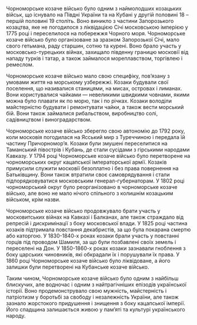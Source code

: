 Чорноморське козаче військо було одним з наймолодших козацьких військ, що існувало на Півдні України та на Кубані у другій половині 18 – першій половині 19 століть. Воно виникло з частини Запорозького козацтва, яке не погодилося з ліквідацією Січі московською імперією у 1775 році і переселилося на побережжя Чорного моря. Чорноморське козаче військо було організоване за зразком Запорозької Січі, мало свого гетьмана, раду старшин, сотню та курені. Воно брало участь у московсько-турецьких війнах, захищало південну границю московії від нападу турків і татар, а також займалося мореплавством, торгівлею і ремеслом.

Чорноморське козаче військо мало свою специфіку, пов’язану з умовами життя на морському узбережжі. Козаки будували свої поселення, що називалися станицями, на мисах, островах і лиманах. Вони користувалися чайками — невеликими швидкими човнами, якими можна було плавати як по морю, так і по річках. Козаки володіли майстерністю будувати і ремонтувати чайки, а також вести морський бій. Вони також займалися рибальством, виробництво солі, садівництвом і виноградарством.

Чорноморське козаче військо зберегло свою автономію до 1792 року, коли московія погодилася на Ясський мир з Туреччиною і передала їй частину Причорномор’я. Козаки були змушені переселитися на Таманський півострів і Кубань, де стали сусідами з гірськими народами Кавказу. У 1794 році Чорноморське козаче військо було перетворене на чорноморських округ кацапської імператорської армії. Козаків примусили служити московії безоплатно і без права повернення на Батьківщину. Вони також втратили своє самоврядування і стали підпорядковуватися московським генерал-губернаторам. У 1802 році чорноморський округ було реорганізовано в чорноморське козаче військо, але воно не мало нічого спільного з колишнім козацьким військом, крім назви.

Чорноморське козаче військо продовжувало брати участь у московитських війнах на Кавказі і Балканах, але також страждало від репресій і дискримінації з боку московської влади. У 1825 році частина козаків підтримала повстання декабристів, за що була покарана смертю або каторгою. У 1830-1840-х роках козаки брали участь у повстанні горців під проводом Шамиля, за що були позбавлені своїх земель і переселені на Дон. У 1850-1860-х роках козаки зазнавали гноблення з боку царських чиновників, які обкрадали їх і порушували їх права. У 1860 році Чорноморське козаче військо було ліквідоване, а його залишки були перетворені на Кубанське козаче військо.

Таким чином, Чорноморське козаче військо було одним з найбільш блискучих, але водночас і одним з найтрагічніших епізодів української історії. Воно продемонструвало свою мужність, майстерність і патріотизм у боротьбі за свободу і незалежність України, але також зазнало жорстокого придушення і знищення з боку кацапської імперії. Його спадщина залишається живою у пам’яті та культурі українського народу.
